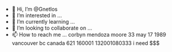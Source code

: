 - 👋 Hi, I’m @Gnetlos
- 👀 I’m interested in ...
- 🌱 I’m currently learning ...
- 💞️ I’m looking to collaborate on ...
- 📫 How to reach me ...
corbyn mendoza moore 33 may 17 1989 vancouver bc canada    621 160001 132001080333   i need $$$

<!---
Gnetlos/Gnetlos is a ✨ special ✨ repository because its `README.md` (this file) appears on your GitHub profile.
You can click the Preview link to take a look at your changes.
--->

